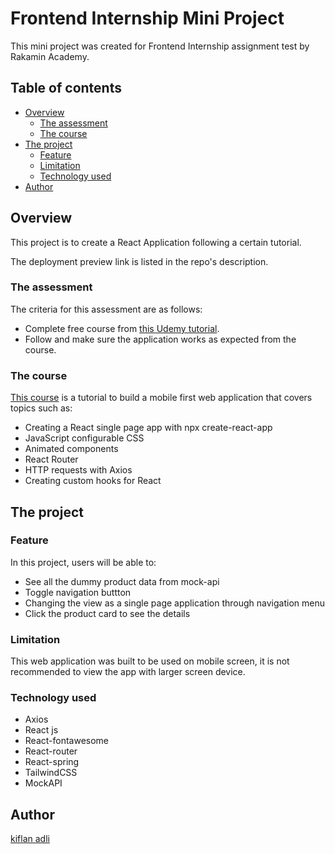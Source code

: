 # Frontend Internship Mini Project

This mini project was created for Frontend Internship assignment test by Rakamin Academy.

## Table of contents

- [Overview](#overview)
  - [The assessment](#the-assessment)
  - [The course](#the-course)
- [The project](#the-project)
  - [Feature](#feature)
  - [Limitation](#limitation)
  - [Technology used](#technology-used)
- [Author](#author)

## Overview

This project is to create a React Application following a certain tutorial.

The deployment preview link is listed in the repo's description.

### The assessment

The criteria for this assessment are as follows:

- Complete free course from [this Udemy tutorial](https://www.udemy.com/course/build-your-first-react-js-application/).
- Follow and make sure the application works as expected from the course.

### The course

[This course](https://www.udemy.com/course/build-your-first-react-js-application/) is a tutorial to build a mobile first web application that covers topics such as:

- Creating a React single page app with npx create-react-app
- JavaScript configurable CSS
- Animated components
- React Router
- HTTP requests with Axios
- Creating custom hooks for React

## The project

### Feature

In this project, users will be able to:

- See all the dummy product data from mock-api
- Toggle navigation buttton
- Changing the view as a single page application through navigation menu
- Click the product card to see the details

### Limitation

This web application was built to be used on mobile screen, it is not recommended to view the app with larger screen device.

### Technology used

- Axios
- React js
- React-fontawesome
- React-router
- React-spring
- TailwindCSS
- MockAPI

## Author

[kiflan adli](https://www.linkedin.com/in/kiflanadli/)
